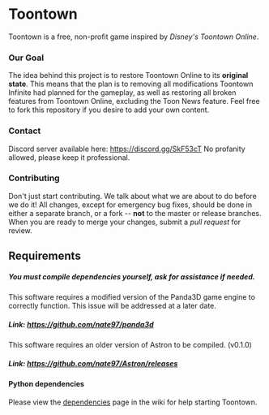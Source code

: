 Toontown
=================
Toontown is a free, non-profit game inspired by _Disney's Toontown Online_.


### Our Goal ###
The idea behind this project is to restore Toontown Online to its **original state**. This means that the plan is to removing all modifications Toontown Infinite had planned for the gameplay, as well as restoring all broken features from Toontown Online, excluding the Toon News feature. Feel free to fork this repository if you desire to add your own content.

### Contact ###
Discord server available here: https://discord.gg/SkF53cT
No profanity allowed, please keep it professional.

### Contributing ###
Don't just start contributing. We talk about what we are about to do before we do it! All changes, except for emergency bug fixes, should be done in either a separate branch, or a fork -- **not** to the master or release branches. When you are ready to merge your changes, submit a _pull request_ for review.

## Requirements ##

##### You must compile dependencies yourself, ask for assistance if needed. #####

This software requires a modified version of the Panda3D game engine to correctly function. This issue will be addressed at a later date.
##### Link: https://github.com/nate97/panda3d


This software requires an older version of Astron to be compiled. (v0.1.0)
##### Link: https://github.com/nate97/Astron/releases 

#### Python dependencies ####
Please view the [dependencies](https://github.com/ToontownInfinite/src/wiki/Dependencies) page in the wiki for help starting Toontown.
